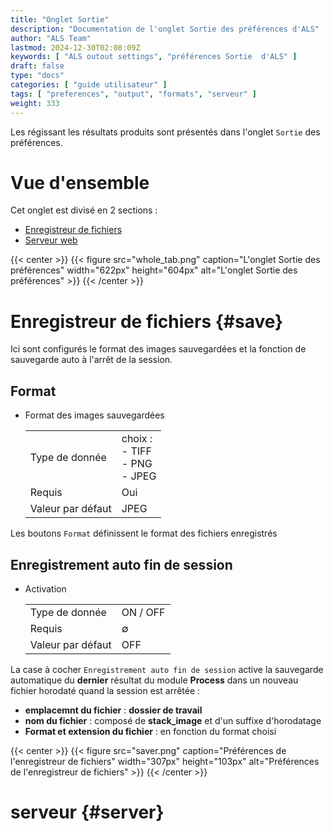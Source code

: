 ```yaml
---
title: "Onglet Sortie"
description: "Documentation de l'onglet Sortie des préférences d'ALS"
author: "ALS Team"
lastmod: 2024-12-30T02:08:09Z
keywords: [ "ALS outout settings", "préférences Sortie  d'ALS" ]
draft: false
type: "docs"
categories: [ "guide utilisateur" ]
tags: [ "preferences", "output", "formats", "serveur" ]
weight: 333
---
```


Les régissant les résultats produits sont présentés dans l'onglet `Sortie` des préférences.

<div class="row">
<div class="col-md-4">

# Vue d'ensemble

Cet onglet est divisé en 2 sections :

- [Enregistreur de fichiers](#save)
- [Serveur web](#server)

</div>
<div class="col-md-8 d-flex align-items-center justify-content-center">
{{< center >}}
{{< figure src="whole_tab.png"
caption="L'onglet Sortie des préférences"
width="622px"
height="604px"
alt="L'onglet Sortie des préférences" >}}
{{< /center >}}

</div>
</div>

# Enregistreur de fichiers {#save}

Ici sont configurés le format des images sauvegardées et la fonction de sauvegarde auto à l'arrêt de la session.

<div class="row">
<div class="col-md-8">

## Format

- Format des images sauvegardées

  |           |                                      |
  |-----------|--------------------------------------|
  |Type de donnée       | choix :<br>- TIFF<br>- PNG<br>- JPEG |
  | Requis | Oui                                  |
  | Valeur par défaut | JPEG                                 |

Les boutons `Format` définissent le format des fichiers enregistrés

## Enregistrement auto fin de session

- Activation

  |           |          |
  |-----------|----------|
  |Type de donnée       | ON / OFF |
  | Requis | ∅        |
  | Valeur par défaut | OFF      |

La case à cocher `Enregistrement auto fin de session` active la sauvegarde automatique du **dernier** résultat
du module **Process** dans un nouveau fichier horodaté quand la session est arrêtée :

- **emplacemnt du fichier** : **dossier de travail**
- **nom du fichier** : composé de **stack_image** et d'un suffixe d'horodatage
- **Format et extension du fichier** : en fonction du format choisi

</div>
<div class="col-md-4 d-flex align-items-center justify-content-center">

{{< center >}}
{{< figure src="saver.png"
caption="Préférences de l'enregistreur de fichiers"
width="307px"
height="103px"
alt="Préférences de l'enregistreur de fichiers" >}}
{{< /center >}}

</div>
</div>


# serveur {#server}

